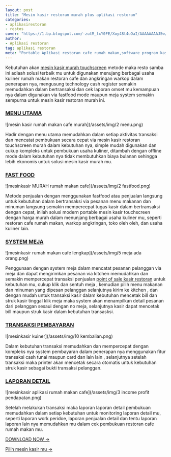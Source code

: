 ```yaml
---
layout: post
title: "Mesin kasir restoran murah plus aplikasi restoran"
categories: 
- aplikasirestoran
- restos
cover: "https://1.bp.blogspot.com/-zutM_lxY0FE/Xoy48t4uOaI/AAAAAAAAJSw/ugwVBf_4hGAC6VEOGSbqLB4zHaQt9HGkQCLcBGAsYHQ/s1600/mesin%2Bkasi%2Brrestoran%2Bportable%2Bterbaru%2Bmurah.png"
author:
- Aplikasi restoran
tag: aplikasi restoran
meta: "Portable Aplikasi restoran cafe rumah makan,software program kasir , mesin kasir restoran"
---
```

Kebutuhan akan [mesin kasir murah touchscreen](/aplikasirestoran/restos/2020/03/28/restosam.html) metode maka resto samba ini adlaah solusi terbaik mu untuk digunakan menujang berbagai usaha kuliner rumah makan restoran cafe dan angkringan warkop dalam penerapan nya, mengusung technology cash register semakin memudahkan dalam bertransaksi dan cek laporan omset mu kemampuan nya dalam digunakan via fastfood mode maupun meja system semakin sempurna untuk mesin kasir restoran murah ini.


### **[MENU UTAMA](/aplikasirestoran/restos/2020/03/28/restosam.html)**

![mesin kasir rumah makan cafe murah](/assets/img/2 menu.png)

Hadir dengan menu utama memudahkan dalam setiap aktivitas transaksi dan mencatat pembukuan secara cepat via mesin kasir restoran touchscreen murah dalam kebutuhan nya, simple mudah digunakan dan cukup kompleks untuk pembukuan usaha kuliner, ditambah dengan offline mode dalam kebutuhan nya tidak membutuhkan biaya bulanan sehingga lebih ekonomis untuk solusi mesin kasir murah mu.




### **[FAST FOOD](/aplikasirestoran/restos/2020/03/28/restosam.html)**

![mesinkasir MURAH rumah makan cafe](/assets/img/2 fastfood.png)

Metode penjualan dengan menggunakan fastfood atau penjualan langsung untuk kebutuhan dalam bertransaksi via pesanan menu makanan dan minuman langsung semakin mempercepat tugas kasir dalam bertransaksi dengan cepat, inilah solusi modern portable mesin kasir touchscreen dengan harga murah dalam menunjang berbagai usaha kuliner mu, seperti restoran cafe rumah makan, warkop angkringan, toko oleh oleh, dan usaha kuliner lain.




### **[SYSTEM MEJA](/aplikasirestoran/restos/2020/03/28/restosam.html)**

![mesinkasir rumah makan cafe lengkap](/assets/img/5 meja ada orang.png)

Penggunaan dengan system meja dalam mencatat pesanan pelanggan via meja dan dapat mengirimkan pesanan via kitchen memudahkan dan semakin mempercepat transaksi penjualan [point of sale kasir restoran](/aplikasirestoran/2020/03/28/restosam.html) untuk kebutuhan mu, cukup klik dan sentuh meja , kemudian pilih menu makanan dan minuman yang dipesan pelanggan selanjutnya kirim ke kitchen , dan dengan mudah untuk transaksi kasir dalam kebutuhan mencetak bill dan struk kasir tinggal klik meja maka system akan menampilkan detail pesanan dari pelanggan sesaui dengan no meja, selanjutnya kasir dapat mencetak bill maupun struk kasir dalam kebutuhan transasksi.




### **[TRANSAKSI PEMBAYARAN](/aplikasirestoran/restos/2020/03/28/restosam.html)**

![mesinkasir kuiner](/assets/img/10 kembalian.png)

Dalam kebutuhan transaksi memudahkan dan mempercepat dengan kompleks nya system pembayaran dalam penerapan nya menggunakan fitur transaksi cash tunai maupun card dan lain lain , selanjutnya setelah transaksi maka printer akan mencetak secara otomatis untuk kebutuhan struk kasir sebagai bukti transaksi pelanggan.




### **[LAPORAN DETAIL](/aplikasirestoran/restos/2020/03/28/restosam.html)**

![mesinkasir aplikasi rumah makan cafe](/assets/img/3 income profit pendapatan.png)

Setelah melakukan transaksi maka laporan laporan detail pembukuan memudahkan dalam setiap kebutuhan untuk monitoring laporan detail mu, seperti laporan work peridoe, laporan penjualan detail dan tentu laporan laporan lain nya memudahkan mu dalam cek pembukuan restoran cafe rumah makan mu.

[DOWNLOAD NOW →](https://mesinkasir.github.io/e-catalog/SAMBA%20MESIN%20KASIR%20TOUCHSCREEN%20MURAH.pdf)


[Pilih mesin kasir mu →](/hardware)
